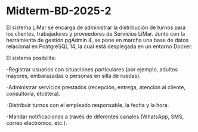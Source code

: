 # Midterm-BD-2025-2

El sistema LiMar se encarga de administrar la distribución de turnos para los clientes, trabajadores y proveedores de Servicios LiMar.
Junto con la herramienta de gestión pgAdmin 4, se pone en marcha una base de datos relacional en PostgreSQL 14, la cual está desplegada en un entorno Docker.
 
El sistema posibilita:

-Registrar usuarios con situaciones particulares (por ejemplo, adultos mayores, embarazadas o personas en silla de ruedas).

-Administrar servicios prestados (recepción, entrega, atención al cliente, consultoría, etcétera).

-Distribuir turnos con el empleado responsable, la fecha y la hora.

-Mandar notificaciones a través de diferentes canales (WhatsApp, SMS, correo electrónico, etc.).
